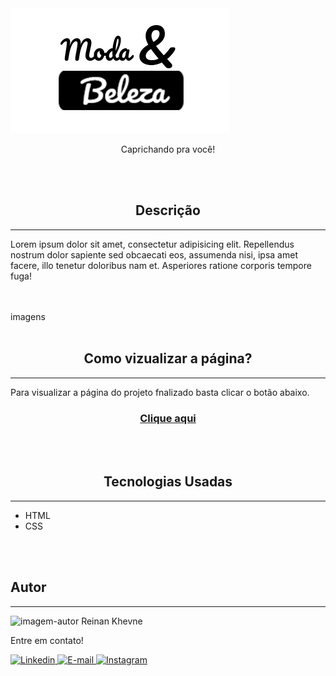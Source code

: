 <img src="imagens/titulo-home-caprichopsd.png" alt="Logo">
<p align="center" >Caprichando pra você!</p>
<br>
<br>




<h2 align="center" >Descrição</h2>
<hr>
<p>Lorem ipsum dolor sit amet, consectetur adipisicing elit. Repellendus nostrum dolor sapiente sed obcaecati eos, assumenda nisi, ipsa amet facere, illo tenetur doloribus nam et. Asperiores ratione corporis tempore fuga!
</p>
<br>
<br>
imagens
<br>
<br>
<h2 align="center" >Como vizualizar a página?</h2>
<hr>
<p>Para visualizar a página do projeto fnalizado basta clicar o botão abaixo.</p>
<h3 align="center" >
    <a href="#"> Clique aqui </a>
</h3>
<br>
<br>
<h2 align="center" >Tecnologias Usadas</h2>
<hr>
<ul>
    <li>HTML</li>
    <LI>CSS</LI>
</ul>
<br>
<br>
<h2>Autor</h2>
<hr>
<img src="#" alt="imagem-autor">
<label>Reinan Khevne</label>
<p>Entre em contato!</p>
<a href="#">
    <img src="#" alt="Linkedin">
</a>
<a href="#">
    <img src="#" alt="E-mail">
</a>
<a href="#">
    <img src="#" alt="Instagram">
</a>
